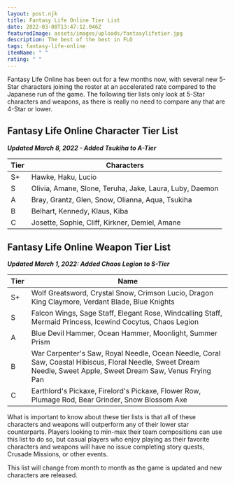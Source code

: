 ```yaml
---
layout: post.njk
title: Fantasy Life Online Tier List
date: 2022-03-08T13:47:12.046Z
featuredImage: assets/images/uploads/fantasylifetier.jpg
description: The best of the best in FLO
tags: fantasy-life-online
itemName: " "
rating: " "
---
```

Fantasy Life Online has been out for a few months now, with several new 5-Star characters joining the roster at an accelerated rate compared to the Japanese run of the game. The following tier lists only look at 5-Star characters and weapons, as there is really no need to compare any that are 4-Star or lower.

## Fantasy Life Online Character Tier List

***Updated March 8, 2022 - Added Tsukiha to A-Tier***

| Tier | Characters                                              |
| ---- | ------------------------------------------------------- |
| S+   | Hawke, Haku, Lucio                                      |
| S    | Olivia, Amane, Slone, Teruha, Jake, Laura, Luby, Daemon |
| A    | Bray, Grantz, Glen, Snow, Olianna, Aqua, Tsukiha        |
| B    | Belhart, Kennedy, Klaus, Kiba                           |
| C    | Josette, Sophie, Cliff, Kirkner, Demiel, Amane          |

## Fantasy Life Online Weapon Tier List

***Updated March 1, 2022: Added Chaos Legion to S-Tier***

| Tier | Name                                                                                                                                                            |
| ---- | --------------------------------------------------------------------------------------------------------------------------------------------------------------- |
| S+   | Wolf Greatsword, Crystal Snow, Crimson Lucio, Dragon King Claymore, Verdant Blade, Blue Knights                                                                 |
| S    | Falcon Wings, Sage Staff, Elegant Rose, Windcalling Staff, Mermaid Princess, Icewind Cocytus, Chaos Legion                                                      |
| A    | Blue Devil Hammer, Ocean Hammer, Moonlight, Summer Prism                                                                                                        |
| B    | War Carpenter's Saw, Royal Needle, Ocean Needle, Coral Saw, Coastal Hibiscus, Floral Needle, Sweet Dream Needle, Sweet Apple, Sweet Dream Saw, Venus Frying Pan |
| C    | Earthlord's Pickaxe, Firelord's Pickaxe, Flower Row, Plumage Rod, Bear Grinder, Snow Blossom Axe                                                                |

What is important to know about these tier lists is that all of these characters and weapons will outperform any of their lower star counterparts. Players looking to min-max their team compositions can use this list to do so, but casual players who enjoy playing as their favorite characters and weapons will have no issue completing story quests, Crusade Missions, or other events.

This list will change from month to month as the game is updated and new characters are released.